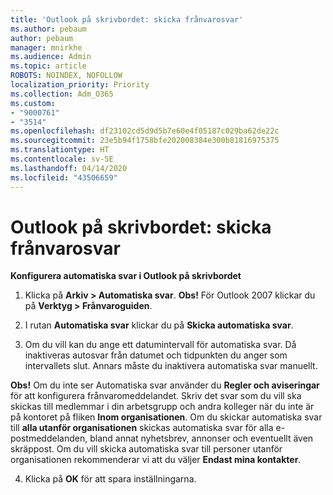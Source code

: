```yaml
---
title: 'Outlook på skrivbordet: skicka frånvarosvar'
ms.author: pebaum
author: pebaum
manager: mnirkhe
ms.audience: Admin
ms.topic: article
ROBOTS: NOINDEX, NOFOLLOW
localization_priority: Priority
ms.collection: Adm_O365
ms.custom:
- "9000761"
- "3514"
ms.openlocfilehash: df23102cd5d9d5b7e60e4f05187c029ba62de22c
ms.sourcegitcommit: 23e5b94f1758bfe202008384e300b81816975375
ms.translationtype: HT
ms.contentlocale: sv-SE
ms.lasthandoff: 04/14/2020
ms.locfileid: "43506659"
---
```

# <a name="outlook-desktop-send-out-of-office-replies"></a>Outlook på skrivbordet: skicka frånvarosvar

**Konfigurera automatiska svar i Outlook på skrivbordet**

1. Klicka på **Arkiv > Automatiska svar**. **Obs!** För Outlook 2007 klickar du på **Verktyg > Frånvaroguiden**.

2. I rutan **Automatiska svar** klickar du på **Skicka automatiska svar**.

3. Om du vill kan du ange ett datumintervall för automatiska svar. Då inaktiveras autosvar från datumet och tidpunkten du anger som intervallets slut. Annars måste du inaktivera automatiska svar manuellt.

**Obs!** Om du inte ser Automatiska svar använder du **Regler och aviseringar** för att konfigurera frånvaromeddelandet. Skriv det svar som du vill ska skickas till medlemmar i din arbetsgrupp och andra kolleger när du inte är på kontoret på fliken **Inom organisationen**. Om du skickar automatiska svar till **alla utanför organisationen** skickas automatiska svar för alla e-postmeddelanden, bland annat nyhetsbrev, annonser och eventuellt även skräppost. Om du vill skicka automatiska svar till personer utanför organisationen rekommenderar vi att du väljer **Endast mina kontakter**.

4. Klicka på **OK** för att spara inställningarna.
